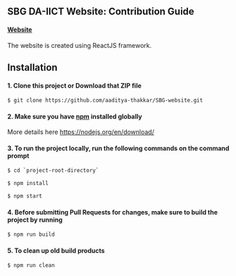 ## SBG DA-IICT Website: Contribution Guide


#### [Website](http://sbg.daiict.ac.in)

The website is created using ReactJS framework.

## Installation
#### 1. Clone this project or Download that ZIP file

```sh
$ git clone https://github.com/aaditya-thakkar/SBG-website.git
```

#### 2.  Make sure you have [npm](https://www.npmjs.org/) installed globally

More details here
https://nodejs.org/en/download/

#### 3. To run the project locally, run the following commands on the command prompt

```sh
$ cd `project-root-directory`
```
```sh
$ npm install
```
```sh
$ npm start
```

#### 4. Before submitting Pull Requests for changes, make sure to build the project by running
```sh
$ npm run build
```

#### 5. To clean up old build products
```sh
$ npm run clean
```

